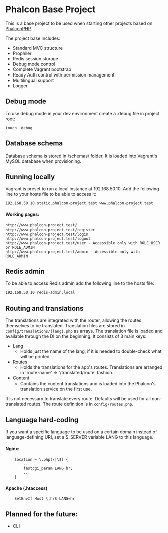 # Phalcon Base Project

This is a base project to be used when starting other projects based on [PhalconPHP](https://phalconphp.com/).

The project base includes:
- Standard MVC structure
- Prophiler
- Redis session storage
- Debug mode control
- Complete Vagrant bootstrap
- Ready Auth control with permission management
- Multilingual support
- Logger

## Debug mode
To use debug mode in your dev environment create a .debug file in project root:
```
touch .debug
```

## Database schema
Database schema is stored in /schemas/ folder. It is loaded into Vagrant's MySQL database when provisioning.

## Running locally
Vagrant is preset to run a local instance at 192.168.50.10. Add the following line to your hosts file to be able to access it:
```
192.168.50.10 static.phalcon-project.test www.phalcon-project.test
```
#### Working pages:
```
http://www.phalcon-project.test/
http://www.phalcon-project.test/register
http://www.phalcon-project.test/login
http://www.phalcon-project.test/logout
http://www.phalcon-project.test/user - Accessible only with ROLE_USER or ROLE_ADMIN
http://www.phalcon-project.test/admin - Accessible only with ROLE_ADMIN
```

## Redis admin
To be able to access Redis admin add the following line to the hosts file:
```
192.168.50.10 redis-admin.local
```

## Routing and translations
The translations are integrated with the router, allowing the routes themselves to be translated.
Translation files are stored in `config/translations/{lang}.php` as arrays.
The translation file is loaded and available through the DI on the beginning.
It consists of 3 main keys:
- Lang
  - Holds just the name of the lang, if it is needed to double-check what will be printed
- Routes
  - Holds the translations for the app's routes. Translations are arranged in 'route-name' => '/translated/route' fashion.
- Content
  - Contains the content translations and is loaded into the Phalcon's translation service on the first use.

It is not necessary to translate every route. Defaults will be used for all non-translated routes. The route definition is in `config/routes.php`.

## Language hard-coding
If you want a specific language to be used on a certain domain instead of language-defining URI, set a $_SERVER variable LANG to this language.

#### Nginx:
```
    location ~ \.php(/|\$) {
        ...
        fastcgi_param LANG hr;
        ...
    }
```

#### Apache (.htaccess)
```
    SetEnvIf Host \.hr$ LANG=hr
```

## Planned for the future:
- CLI